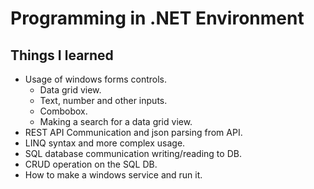 # Programming in .NET Environment
## Things I learned
* Usage of windows forms controls.
  * Data grid view.
  * Text, number and other inputs.
  * Combobox.
  * Making a search for a data grid view.
* REST API Communication and json parsing from API.
* LINQ syntax and more complex usage.
* SQL database communication writing/reading to DB.
* CRUD operation on the SQL DB.
* How to make a windows service and run it.

